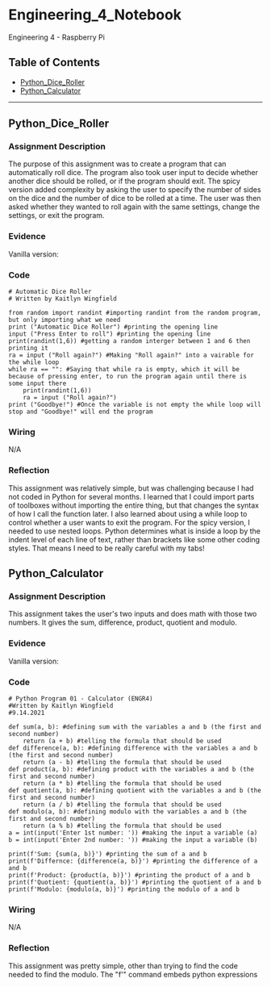 # Engineering_4_Notebook
Engineering 4 - Raspberry Pi
## Table of Contents
* [Python_Dice_Roller](#PythonDiceRoller)
* [Python_Calculator](#Python_Calculator)
---

## Python_Dice_Roller
### Assignment Description

The purpose of this assignment was to create a program that can automatically roll dice. The program also took user input to decide whether another dice should be rolled, or if the program should exit. The spicy version added complexity by asking the user to specify the number of sides on the dice and the number of dice to be rolled at a time. The user was then asked whether they wanted to roll again with the same settings, change the settings, or exit the program. 

### Evidence 

Vanilla version:



### Code
```
# Automatic Dice Roller
# Written by Kaitlyn Wingfield

from random import randint #importing randint from the random program, but only importing what we need
print ("Automatic Dice Roller") #printing the opening line
input ("Press Enter to roll") #printing the opening line
print(randint(1,6)) #getting a random interger between 1 and 6 then printing it
ra = input ("Roll again?") #Making "Roll again?" into a vairable for the while loop
while ra == "": #Saying that while ra is empty, which it will be because of pressing enter, to run the program again until there is some input there
    print(randint(1,6)) 
    ra = input ("Roll again?") 
print ("Goodbye!") #Once the variable is not empty the while loop will stop and "Goodbye!" will end the program
```
### Wiring

N/A

### Reflection
This assignment was relatively simple, but was challenging because I had not coded in Python for several months. I learned that I could import parts of toolboxes without importing the entire thing, but that changes the syntax of how I call the function later. I also learned about using a while loop to control whether a user wants to exit the program. For the spicy version, I needed to use nested loops. Python determines what is inside a loop by the indent level of each line of text, rather than brackets like some other coding styles. That means I need to be really careful with my tabs!

## Python_Calculator

### Assignment Description

This assignment takes the user's two inputs and does math with those two numbers. It gives the sum, difference, product, quotient and modulo.
### Evidence 

Vanilla version:


### Code
```
# Python Program 01 - Calculator (ENGR4)
#Written by Kaitlyn Wingfield
#9.14.2021

def sum(a, b): #defining sum with the variables a and b (the first and second number) 
    return (a + b) #telling the formula that should be used
def difference(a, b): #defining difference with the variables a and b (the first and second number) 
    return (a - b) #telling the formula that should be used
def product(a, b): #defining product with the variables a and b (the first and second number) 
    return (a * b) #telling the formula that should be used
def quotient(a, b): #defining quotient with the variables a and b (the first and second number) 
    return (a / b) #telling the formula that should be used
def modulo(a, b): #defining modulo with the variables a and b (the first and second number) 
    return (a % b) #telling the formula that should be used
a = int(input('Enter 1st number: ')) #making the input a variable (a)
b = int(input('Enter 2nd number: ')) #making the input a variable (b)

print(f'Sum: {sum(a, b)}') #printing the sum of a and b
print(f'Differnce: {difference(a, b)}') #printing the difference of a and b
print(f'Product: {product(a, b)}') #printing the product of a and b
print(f'Quotient: {quotient(a, b)}') #printing the quotient of a and b
print(f'Modulo: {modulo(a, b)}') #printing the modulo of a and b
```

### Wiring

N/A

### Reflection
This assignment was pretty simple, other than trying to find the code needed to find the modulo. The "f'" command embeds python expressions 



